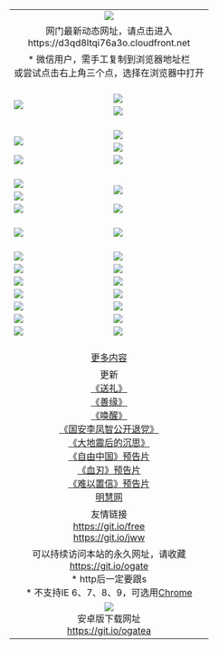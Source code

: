 ﻿<table>
  <tr></tr>
  <tr><td colspan=2 align=center><img src="https://cloud.githubusercontent.com/assets/11880933/13434984/f430fae2-e012-11e5-814f-c2df1e82b247.jpg" /></td></tr>
  <tr><td colspan=2 align=center>网门最新动态网址，请点击进入
<br>https://d3qd8ltqi76a3o.cloudfront.net
    </td>
  </tr>
  <tr>
    <td colspan=2 align=center>* 微信用户，需手工复制到浏览器地址栏<br>或尝试点击右上角三个点，选择在浏览器中打开
    <!--br>* IE6打开动态网址须在选项中勾选TLS 1.0--></td>
  </tr>
  <tr height="20">
  <tr>
    <td rowspan=2><a href="https://d3qd8ltqi76a3o.cloudfront.net/ogUP.aspx?name=11DKC.mp4&list=11DKC" target="_blank"><img src="https://d3qd8ltqi76a3o.cloudfront.net/Up/11DKC1.jpg" /></a></td> 
    <td><div><a href="https://d3qd8ltqi76a3o.cloudfront.net/ogUP.aspx?name=LRWS.mp4&list=LRWS" target="_blank"><img src="https://d3qd8ltqi76a3o.cloudfront.net/Up/LRWS.jpg" /></a></td>
   </tr>
  <tr>
    <td><a href="https://d3qd8ltqi76a3o.cloudfront.net/ogNiceVedio.aspx" target="_blank"><img src="https://d3qd8ltqi76a3o.cloudfront.net/Up/11TGKDY.jpg" /></a></td>
  </tr>
  <tr height="20">
  <tr>
    <td rowspan=2><a href="https://d3qd8ltqi76a3o.cloudfront.net/ogUP.aspx?name=4EE/DJ.mp4&list=4EEDJ" target="_blank"><img src="https://d3qd8ltqi76a3o.cloudfront.net/Up/4EE/DJ_140.jpg"/></a></td>
    <td><a href="https://d3qd8ltqi76a3o.cloudfront.net/ogUP.aspx?name=4EE/ZG.mp4&list=4EEZG" target="_blank"><img src="https://d3qd8ltqi76a3o.cloudfront.net/Up/4EE/ZG0.jpg"/></a></td>
    <!--td><a href="https://d3qd8ltqi76a3o.cloudfront.net/ogUP.aspx?name=4EE/HQ.mp4&list=4EEHQ" target="_blank"><img src="https://d3qd8ltqi76a3o.cloudfront.net/Up/4EE/HQ0.jpg"/></a></td-->
  </tr>
  <tr>
    <td><a href="https://d3qd8ltqi76a3o.cloudfront.net/ogUP.aspx?name=4EE/QQ.mp4&list=4EEQQ" target="_blank"><img src="https://d3qd8ltqi76a3o.cloudfront.net/Up/4EE/QQ0.jpg"/></a></td>
  </tr>
  <tr>
    <td><a href="https://d3qd8ltqi76a3o.cloudfront.net/onCO.aspx?ob=600%CA%C2%CE%EF&op=%D4%F6%C9%BE%B8%C4&args=WH1~%23%C0%E0%D0%CD6%D0%C2%CE%C5%7c%23%C0%E0%D0%CD6%C6%C0%C2%DB" target="_blank"><img src="https://d3qd8ltqi76a3o.cloudfront.net/Up/0WZ.jpg" /></a></td>
    <td><a href="https://d3qd8ltqi76a3o.cloudfront.net/onCO.aspx?ob=600%CA%C2%CE%EF&op=%D4%F6%C9%BE%B8%C4&args=WH1~%23%D3%C3%BB%A7" target="_blank"><img src="https://d3qd8ltqi76a3o.cloudfront.net/Up/0WB.jpg" /></a></td>
  </tr>
  <tr height="20">
  <tr>
    <td><a href="https://d3qd8ltqi76a3o.cloudfront.net/ogUP.aspx?name=JQR.mp4&count=2" target="_blank"><img src="https://d3qd8ltqi76a3o.cloudfront.net/Up/JQR.jpg" /></a></td>   
    <td rowspan=2><a href="https://d3qd8ltqi76a3o.cloudfront.net/ogUP.aspx?name=JP.mp4&count=9" target="_blank"><img src="https://d3qd8ltqi76a3o.cloudfront.net/Up/JP.jpg" /></td>
  </tr>
  <tr>
    <td><a href="https://d3qd8ltqi76a3o.cloudfront.net/ogUP.aspx?name=WH.mp4" target="_blank"><img src="https://d3qd8ltqi76a3o.cloudfront.net/Up/WH.jpg" /></a></td>
  </tr>
  <tr>
    <td><a href="https://d3qd8ltqi76a3o.cloudfront.net/ogUP.aspx?name=SSZJ.mp4&list=SSZJ" target="_blank"><img src="https://d3qd8ltqi76a3o.cloudfront.net/Up/SSZJ.jpg" /></a></td>
    <td><a href="https://d3qd8ltqi76a3o.cloudfront.net/ogUP.aspx?name=WLSH.mp4&count=2" target="_blank"><img src="https://d3qd8ltqi76a3o.cloudfront.net/Up/WLSH.jpg" /></a</td>
  </tr>
  <tr height="20">
  <tr>
    <td><a href="https://d3qd8ltqi76a3o.cloudfront.net/ogUP.aspx?name=ZY.mp4&count=2015|16" target="_blank"><img src="https://d3qd8ltqi76a3o.cloudfront.net/Up/ZY.jpg" /></a</td>
    <td><a href="https://d3qd8ltqi76a3o.cloudfront.net/ogUP.aspx?name=XTFY.mp4&count=B|2,A|24" target="_blank"><img src="https://d3qd8ltqi76a3o.cloudfront.net/Up/XTFY.jpg" /></a></td>
  </tr>
  <tr height="20">
  </tr>
  <!--tr>
    <td><a href="https://d3qd8ltqi76a3o.cloudfront.net/ogUP.aspx?name=4EE/GX.mp4&list=4EEGX" target="_blank"><img src="https://d3qd8ltqi76a3o.cloudfront.net/Up/4EE/GX0.jpg"/></a></td>
    <td><a href="https://d3qd8ltqi76a3o.cloudfront.net/ogUP.aspx?name=4EE/HD.mp4&list=4EEHD" target="_blank"><img src="https://d3qd8ltqi76a3o.cloudfront.net/Up/4EE/HD0.jpg"/></a></td>
  </tr>
  <tr>
    <td><a href="https://d3qd8ltqi76a3o.cloudfront.net/ogUP.aspx?name=4EE/TX.mp4&list=4EETX" target="_blank"><img src="https://d3qd8ltqi76a3o.cloudfront.net/Up/4EE/TX0.jpg"/></a></td>
    <td><a href="https://d3qd8ltqi76a3o.cloudfront.net/ogUP.aspx?name=4EE/WZ.mp4&list=4EEWZ" target="_blank"><img src="https://d3qd8ltqi76a3o.cloudfront.net/Up/4EE/WZ0.jpg"/></a></td>
  </tr-->
  <tr>
    <td><a href="https://d3qd8ltqi76a3o.cloudfront.net/onUP.aspx?name=https://du172fz170yac.cloudfront.net/" target="_blank"><img src="https://d3qd8ltqi76a3o.cloudfront.net/Up/0DTW.jpg"/></a></td>
    <td><a href="https://d3qd8ltqi76a3o.cloudfront.net/onUP.aspx?name=https://d240ns8up8earz.cloudfront.net/acenter/" target="_blank"><img src="https://d3qd8ltqi76a3o.cloudfront.net/Up/0TDW.jpg" /></a></td>
  </tr>
  <tr>
    <td><a href="https://d3qd8ltqi76a3o.cloudfront.net/onUP.aspx?name=https://d4508d6vomz2p.cloudfront.net/gb/nsc413.htm" target="_blank"><img src="https://d3qd8ltqi76a3o.cloudfront.net/Up/0DJY.jpg" /></a></td>
    <td><a href="https://d3qd8ltqi76a3o.cloudfront.net/onUP.aspx?name=https://d4apjbhkuxer1.cloudfront.net/xtr/gb/prog204.html" target="_blank"><img src="https://d3qd8ltqi76a3o.cloudfront.net/Up/0XTR.jpg" /></a></td>
  </tr>
  <tr>
    <td><a href="https://d3qd8ltqi76a3o.cloudfront.net/onUP.aspx?name=https://d3aj00iefsmfgc.cloudfront.net/" target="_blank"><img src="https://d3qd8ltqi76a3o.cloudfront.net/Up/0MHW.jpg" /></a></td>
    <td><a href="https://d3qd8ltqi76a3o.cloudfront.net/onUP.aspx?name=https://d20wz7qt14x5d2.cloudfront.net/" target="_blank"><img src="https://d3qd8ltqi76a3o.cloudfront.net/Up/0ZJW.jpg" /></a></td>
  </tr>
  <tr>
    <td><a href="https://d3qd8ltqi76a3o.cloudfront.net/ogUP.aspx?name=0FG.zip" target="_blank"><img src="https://d3qd8ltqi76a3o.cloudfront.net/Up/0FG.jpg" /></a></td>
    <td><a href="https://d3qd8ltqi76a3o.cloudfront.net/ogUP.aspx?name=0FGA.apk" target="_blank"><img src="https://d3qd8ltqi76a3o.cloudfront.net/Up/0FGA.jpg" /></a></td>
  </tr>
  <tr>
    <td><a href="https://d3qd8ltqi76a3o.cloudfront.net/ogUP.aspx?name=0U.zip" target="_blank"><img src="https://d3qd8ltqi76a3o.cloudfront.net/Up/0U.jpg" /></a></td>
    <td><a href="https://d3qd8ltqi76a3o.cloudfront.net/ogUP.aspx?name=0UA.apk" target="_blank"><img src="https://d3qd8ltqi76a3o.cloudfront.net/Up/0UA.jpg" /></a></td>
  </tr>
  <tr>
    <td><a href="https://d3qd8ltqi76a3o.cloudfront.net/ogUP.aspx?name=0iPPOTV.zip" target="_blank"><img src="https://d3qd8ltqi76a3o.cloudfront.net/Up/0iPPOTV.jpg" /></a></td>
    <td><a href="https://d3qd8ltqi76a3o.cloudfront.net/ogUP.aspx?name=0iNTD.apk" target="_blank"><img src="https://d3qd8ltqi76a3o.cloudfront.net/Up/0iNTD.jpg" /></a></td>
  </tr>
  <!--tr>
    <td><a href="https://d3qd8ltqi76a3o.cloudfront.net/ogNice.aspx" target="_blank"><img src="https://d3qd8ltqi76a3o.cloudfront.net/Up/0WCYY.jpg" /></a></td>
    <td><a href="https://d3qd8ltqi76a3o.cloudfront.net/onCO.aspx?list=XWPL&mode=m" target="_blank"><img src="https://d3qd8ltqi76a3o.cloudfront.net/Up/0WZTT.jpg" /></a></td> 
  </tr-->
  <tr>
    <td><a href="https://d3qd8ltqi76a3o.cloudfront.net/ogDY.aspx" target="_blank"><img src="https://d3qd8ltqi76a3o.cloudfront.net/Up/0FK.jpg" /></a></td>
    <td><a href="https://d3qd8ltqi76a3o.cloudfront.net/ogST.aspx" target="_blank"><img src="https://d3qd8ltqi76a3o.cloudfront.net/Up/0ST.jpg" /></a></td> 
  </tr>
  <tr height="20">
  <tr>
    <td colspan=2 align=center><a href="https://d3qd8ltqi76a3o.cloudfront.net/ogNice.aspx">更多内容</a>
    </td>
  </tr>
  <tr>
    <td colspan=2 align=center>更新<br>
      <a href="https://d3qd8ltqi76a3o.cloudfront.net/ogUP.aspx?name=4ESL.mp4" target="_blank">《送礼》</a><br>
      <a href="https://d3qd8ltqi76a3o.cloudfront.net/ogUP.aspx?name=4ESY.mp4" target="_blank">《善缘》</a><br>
      <a href="https://d3qd8ltqi76a3o.cloudfront.net/ogUP.aspx?name=4EHX.mp4" target="_blank">《唤醒》</a><br>
      <a href="https://d3qd8ltqi76a3o.cloudfront.net/ogUP.aspx?name=4LFZ.mp4" target="_blank">《国安李凤智公开退党》</a><br>
      <a href="https://d3qd8ltqi76a3o.cloudfront.net/ogUP.aspx?name=4DDZHDCS.mp4" target="_blank">《大地震后的沉思》</a><br>
      <a href="https://d3qd8ltqi76a3o.cloudfront.net/ogUP.aspx?name=11ZYZG0.mp4" target="_blank">《自由中国》预告片</a><br>
      <a href="https://d3qd8ltqi76a3o.cloudfront.net/ogUP.aspx?name=11XR.mp4" target="_blank">《血刃》预告片</a><br>
      <a href="https://d3qd8ltqi76a3o.cloudfront.net/ogUP.aspx?name=11NYZX.mp4&count=2" target="_blank">《难以置信》预告片</a><br>
      <a href="https://d3qd8ltqi76a3o.cloudfront.net/onUP.aspx?name=https://www.minghui.org/" target="_blank">明慧网</a>
    </td>
  </tr>
  <tr>
    <td colspan=2 align=center>友情链接<br>
      <a href="https://git.io/free" target="_blank">https://git.io/free</a><br>
      <a href="https://git.io/jww" target="_blank">https://git.io/jww</a>
    </td>
  </tr>
  <tr>
    <td colspan=2 align=center>可以持续访问本站的永久网址，请收藏<br/><a href="https://git.io/ogate" target="_blank">https://git.io/ogate</a><br/>* http后一定要跟s<br/>* 不支持IE 6、7、8、9，可选用<a href="https://d3qd8ltqi76a3o.cloudfront.net/ogUP.aspx?name=0ChromePortable.zip">Chrome</a></td>
  </tr>
  <tr>
    <td colspan=2 align=center><a href="https://d3qd8ltqi76a3o.cloudfront.net/ogUP.aspx?name=0oGate.apk" target="_blank"><img src="https://cloud.githubusercontent.com/assets/11880933/13720399/75e143ee-e842-11e5-9f0a-1421f423c80f.jpg" /></a><br>安卓版下载网址<br><a href="https://git.io/ogatea">https://git.io/ogatea</a></td>
  </tr>
  <!--tr>
    <td colspan=2 align=center>可能失效的动态网址
    </td>
  </tr-->
</table>
